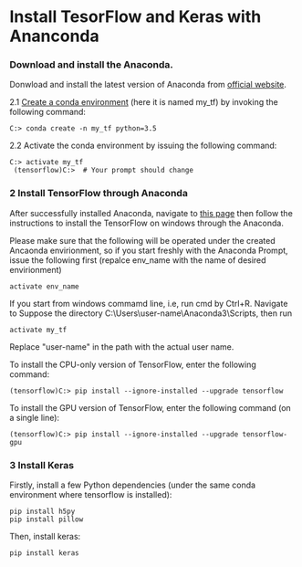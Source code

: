 # Install TesorFlow and Keras with Ananconda

### Download and install the Anaconda. 
Donwload and install the latest version of Anaconda from [official website](https://www.anaconda.com/download/). 

2.1 [Create a conda environment](https://conda.io/docs/user-guide/tasks/manage-environments.html#creating-an-environment-from-an-environment-yml-file) (here it is named my_tf) by invoking the following command:
```
C:> conda create -n my_tf python=3.5 
```
2.2 Activate the conda environment by issuing the following command:
```
C:> activate my_tf
 (tensorflow)C:>  # Your prompt should change
```

### 2 Install TensorFlow through Anaconda
After successfully installed Anaconda, navigate to [this page](https://www.tensorflow.org/install/install_windows#installing_with_anaconda) then follow the instructions to install the TensorFlow on windows through the Anaconda. 

Please make sure that the following will be operated under the created Ancaonda envirionment, so if you start freshly with the Anaconda Prompt, issue the following first (repalce env_name with the name of desired envirionment)
```
activate env_name
```
If you start from windows commamd line, i.e, run cmd by Ctrl+R. Navigate to Suppose the directory C:\Users\user-name\Anaconda3\Scripts, then run
```
activate my_tf
```
Replace "user-name" in the path with the actual user name.

To install the CPU-only version of TensorFlow, enter the following command:
```
(tensorflow)C:> pip install --ignore-installed --upgrade tensorflow 
```
To install the GPU version of TensorFlow, enter the following command (on a single line):
```
(tensorflow)C:> pip install --ignore-installed --upgrade tensorflow-gpu 
```

### 3 Install Keras
Firstly, install a few Python dependencies (under the same conda environment where tensorflow is installed):
```
pip install h5py
pip install pillow
```
Then, install keras:
```
pip install keras
```
